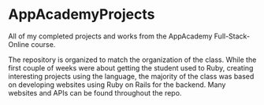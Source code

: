 # AppAcademyProjects
All of my completed projects and works from the AppAcademy Full-Stack-Online course.

The repository is organized to match the organization of the class. While the first couple of weeks were about getting the student used to Ruby, creating interesting projects using the language, the majority of the class was based on developing websites using Ruby on Rails for the backend. Many websites and APIs can be found throughout the repo.
